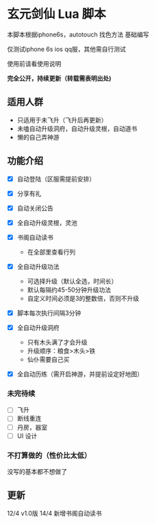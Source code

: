 # 玄元剑仙 Lua 脚本
本脚本根据iphone6s，autotouch 找色方法 基础编写

仅测试iphone 6s ios qq服，其他需自行测试

使用前请看使用说明

**完全公开，持续更新（转载需表明出处)**

## 适用人群
* 只适用于未飞升（飞升后再更新）
* 未嗑自动升级洞府，自动升级灵根，自动道书
* 懒的自己弄神游


## 功能介绍

- [x] 自动登陆（区服需提前安排）
- [x] 分享有礼
- [x] 自动关闭公告
- [x] 全自动升级灵根，灵池
- [x] 书阁自动读书
  * 在全部里查看行列    
- [x] 全自动升级功法
  * 可选择升级（默认全选，时间长）
  * 默认每隔约45-50分钟升级功法
  * 自定义时间必须是3的整数倍，否则不升级
- [x] 脚本每次执行间隔3分钟
- [x] 全自动升级洞府
  * 只有木头满了才会升级
  * 升级顺序：粮食>木头>铁
  * 仙仆需要自己买
- [x] 全自动历练（需开启神游，并提前设定好地图）


### 未完待续
- [ ] 飞升
- [ ] 断线重连
- [ ] 丹房，器室
- [ ] UI 设计

### 不打算做的（性价比太低）
没写的基本都不想做了


## 更新
12/4 v1.0版
14/4 新增书阁自动读书